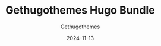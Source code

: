 ---
title: Gethugothemes Hugo Bundle
image: "/bundles/gethugothemes-hugo-bundle.png"
author: Gethugothemes
author_link: "https://gethugothemes.com/"
description: ""
date: 2024-11-13
price: $179
regular_price: $499
purchase_link: "https://gethugothemes.com/deals"
features:
- "61+ Themes"
- "Premium Support"
- "Unlimited Projects"
- "Upcoming Themes"
---